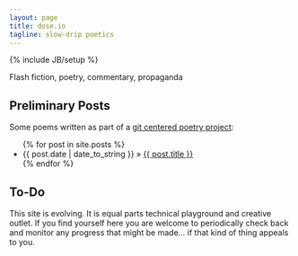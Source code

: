 ```yaml
---
layout: page
title: dose.io
tagline: slow-drip poetics
---
```

{% include JB/setup %}

Flash fiction, poetry, commentary, propaganda
    
## Preliminary Posts

Some poems written as part of a [git centered poetry project](https://github.com/mturro/poem "Poem"):

<ul class="posts">
  {% for post in site.posts %}
    <li><span>{{ post.date | date_to_string }}</span> &raquo; <a href="{{ BASE_PATH }}{{ post.url }}">{{ post.title }}</a></li>
  {% endfor %}
</ul>

## To-Do

This site is evolving. It is equal parts technical playground and creative outlet. If you find yourself here you are welcome to periodically check back and monitor any progress that might be made… if that kind of thing appeals to you.


